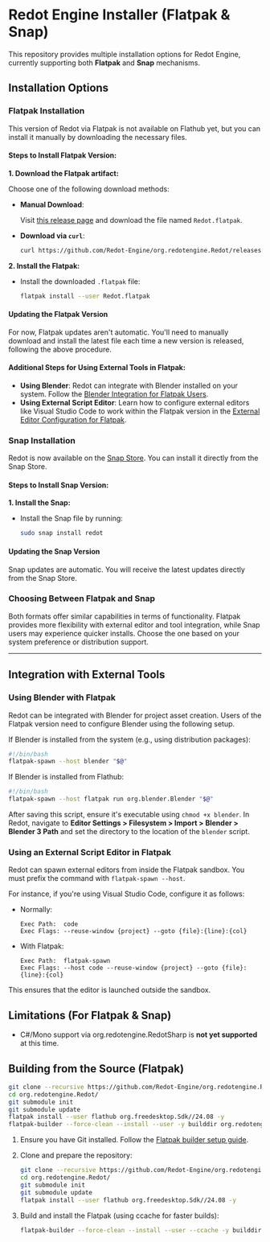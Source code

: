 # Redot Engine Installer (Flatpak & Snap)

This repository provides multiple installation options for Redot Engine, currently supporting both
**Flatpak** and **Snap** mechanisms.

## Installation Options

### Flatpak Installation

This version of Redot via Flatpak is not available on Flathub yet, but you can install it manually
by downloading the necessary files.

#### Steps to Install Flatpak Version:

**1. Download the Flatpak artifact:**

Choose one of the following download methods:

- **Manual Download**:

  Visit
  [this release page](https://github.com/Redot-Engine/org.redotengine.Redot/releases/latest)
  and download the file named `Redot.flatpak`.

- **Download via `curl`**:

  ```bash
  curl https://github.com/Redot-Engine/org.redotengine.Redot/releases/download/v4.3-stable/Redot.flatpak > Redot.flatpak
  ```

**2. Install the Flatpak:**

- Install the downloaded `.flatpak` file:

  ```bash
  flatpak install --user Redot.flatpak
  ```

#### Updating the Flatpak Version

For now, Flatpak updates aren't automatic. You'll need to manually download and install the latest
file each time a new version is released, following the above procedure.

#### Additional Steps for Using External Tools in Flatpak:

- **Using Blender**: Redot can integrate with Blender installed on your system. Follow the
  [Blender Integration for Flatpak Users](#using-blender-with-flatpak).
- **Using External Script Editor**: Learn how to configure external editors like Visual Studio Code
  to work within the Flatpak version in the
  [External Editor Configuration for Flatpak](#using-an-external-script-editor-in-flatpak).

### Snap Installation

Redot is now available on the [Snap Store](https://snapcraft.io/redot). You can install it directly
from the Snap Store.

#### Steps to Install Snap Version:

**1. Install the Snap:**

- Install the Snap file by running:

  ```bash
  sudo snap install redot
  ```

#### Updating the Snap Version

Snap updates are automatic. You will receive the latest updates directly from the Snap Store.

### Choosing Between Flatpak and Snap

Both formats offer similar capabilities in terms of functionality. Flatpak provides more flexibility
with external editor and tool integration, while Snap users may experience quicker installs. Choose
the one based on your system preference or distribution support.

---

## Integration with External Tools

### Using Blender with Flatpak

Redot can be integrated with Blender for project asset creation. Users of the Flatpak version need
to configure Blender using the following setup.

If Blender is installed from the system (e.g., using distribution packages):

```bash
#!/bin/bash
flatpak-spawn --host blender "$@"
```

If Blender is installed from Flathub:

```bash
#!/bin/bash
flatpak-spawn --host flatpak run org.blender.Blender "$@"
```

After saving this script, ensure it's executable using `chmod +x blender`. In Redot, navigate to
**Editor Settings > Filesystem > Import > Blender > Blender 3 Path** and set the directory to the
location of the `blender` script.

### Using an External Script Editor in Flatpak

Redot can spawn external editors from inside the Flatpak sandbox. You must prefix the command with
`flatpak-spawn --host`.

For instance, if you're using Visual Studio Code, configure it as follows:

- Normally:

  ```text
  Exec Path:  code
  Exec Flags: --reuse-window {project} --goto {file}:{line}:{col}
  ```

- With Flatpak:

  ```text
  Exec Path:  flatpak-spawn
  Exec Flags: --host code --reuse-window {project} --goto {file}:{line}:{col}
  ```

This ensures that the editor is launched outside the sandbox.

## Limitations (For Flatpak & Snap)

- C#/Mono support via org.redotengine.RedotSharp is **not yet supported** at this time.

## Building from the Source (Flatpak)

```bash
git clone --recursive https://github.com/Redot-Engine/org.redotengine.Redot.git
cd org.redotengine.Redot/
git submodule init
git submodule update
flatpak install --user flathub org.freedesktop.Sdk//24.08 -y
flatpak-builder --force-clean --install --user -y builddir org.redotengine.Redot.yaml
```

1. Ensure you have Git installed. Follow the
   [Flatpak builder setup guide](https://docs.flatpak.org/en/latest/first-build.html).

2. Clone and prepare the repository:

   ```bash
   git clone --recursive https://github.com/Redot-Engine/org.redotengine.Redot.git
   cd org.redotengine.Redot/
   git submodule init
   git submodule update
   flatpak install --user flathub org.freedesktop.Sdk//24.08 -y
   ```

3. Build and install the Flatpak (using ccache for faster builds):

   ```bash
   flatpak-builder --force-clean --install --user --ccache -y builddir org.redotengine.Redot.yaml
   ```
